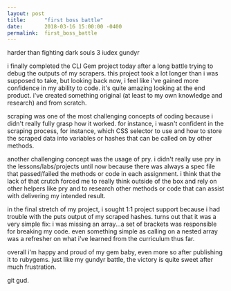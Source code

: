 ```yaml
---
layout: post
title:      "first boss battle"
date:       2018-03-16 15:00:00 -0400
permalink:  first_boss_battle
---
```


harder than fighting dark souls 3 iudex gundyr

i finally completed the CLI Gem project today after a long battle trying to debug the outputs of my scrapers. this project took a lot longer than i was supposed to take, but looking back now, i feel like i've gained more confidence in my ability to code. it's quite amazing looking at the end product. i've created something original (at least to my own knowledge and research) and from scratch.

scraping was one of the most challenging concepts of coding because i didn't really fully grasp how it worked. for instance, i wasn't confident in the scraping process, for instance, which CSS selector to use and how to store the scraped data into variables or hashes that can be called on by other methods.

another challenging concept was the usage of pry. i didn't really use pry in the lessons/labs/projects until now because there was always a spec file that passed/failed the methods or code in each assignment. i think that the lack of that crutch forced me to really think outside of the box and rely on other helpers like pry and to research other methods or code that can assist with delivering my intended result.

in the final stretch of my project, i sought 1:1 project support because i had trouble with the puts output of my scraped hashes. turns out that it was a very simple fix: i was missing an array...a set of brackets was responsible for breaking my code. even something simple as calling on a nested array was a refresher on what i've learned from the curriculum thus far.

overall i'm happy and proud of my gem baby, even more so after publishing it to rubygems. just like my gundyr battle, the victory is quite sweet after much frustration.

git gud.
